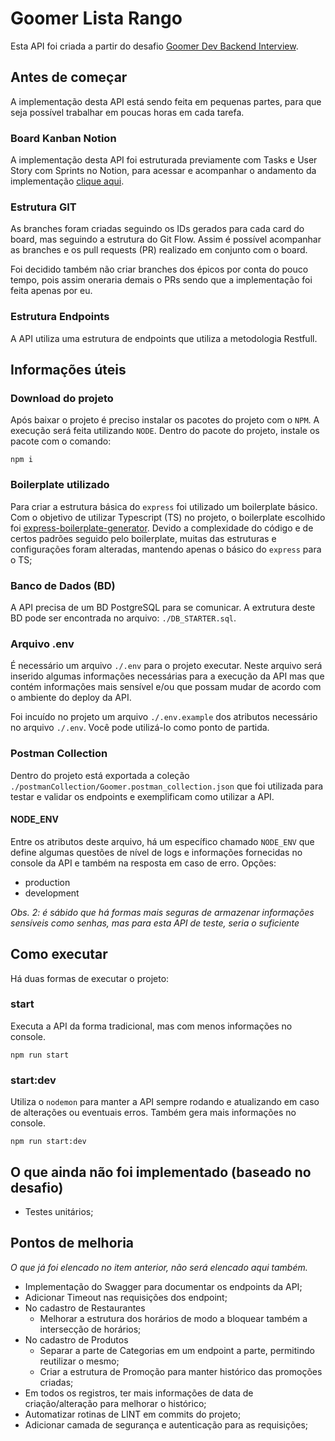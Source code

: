 # Goomer Lista Rango

Esta API foi criada a partir do desafio [Goomer Dev Backend Interview](https://github.com/goomerdev/job-dev-backend-interview).

## Antes de começar

A implementação desta API está sendo feita em pequenas partes, para que seja possível trabalhar em poucas horas em cada tarefa.

### Board Kanban Notion
A implementação desta API foi estruturada previamente com Tasks e User Story com Sprints no Notion, para acessar e acompanhar o andamento da implementação [clique aqui](https://www.notion.so/19338ed5025044ce9502444c7027bc1b?v=3347c2ab76764b17b35c96aa3ee13292).

### Estrutura GIT
As branches foram criadas seguindo os IDs gerados para cada card do board, mas seguindo a estrutura do Git Flow. Assim é possível acompanhar as branches e os pull requests (PR) realizado em conjunto com o board.

Foi decidido também não criar branches dos épicos por conta do pouco tempo, pois assim oneraria demais o PRs sendo que a implementação foi feita apenas por eu.

### Estrutura Endpoints
A API utiliza uma estrutura de endpoints que utiliza a metodologia Restfull.

## Informações úteis

### Download do projeto
Após baixar o projeto é preciso instalar os pacotes do projeto com o `NPM`. A execução será feita utilizando `NODE`.
Dentro do pacote do projeto, instale os pacote com o comando:
```
npm i
```

### Boilerplate utilizado
Para criar a estrutura básica do `express` foi utilizado um boilerplate básico. Com o objetivo de utilizar Typescript (TS) no projeto, o boilerplate escolhido foi [express-boilerplate-generator](https://www.npmjs.com/package/express-boilerplate-generator). Devido a complexidade do código e de certos padrões seguido pelo boilerplate, muitas das estruturas e configurações foram alteradas, mantendo apenas o básico do `express` para o TS;

### Banco de Dados (BD)
A API precisa de um BD PostgreSQL para se comunicar. A extrutura deste BD pode ser encontrada no arquivo: `./DB_STARTER.sql`.

### Arquivo .env
É necessário um arquivo `./.env` para o projeto executar. Neste arquivo será inserido algumas informações necessárias para a execução da API mas que contém informações mais sensível e/ou que possam mudar de acordo com o ambiente do deploy da API.

Foi incuído no projeto um arquivo `./.env.example` dos atributos necessário no arquivo `./.env`. Você pode utilizá-lo como ponto de partida.

### Postman Collection
Dentro do projeto está exportada a coleção `./postmanCollection/Goomer.postman_collection.json` que foi utilizada para testar e validar os endpoints e exemplificam como utilizar a API.

#### NODE_ENV

Entre os atributos deste arquivo, há um específico chamado `NODE_ENV` que define algumas questões de nível de logs e informações fornecidas no console da API e também na resposta em caso de erro.
Opções:
- production
- development

_Obs. 2: é sábido que há formas mais seguras de armazenar informações sensíveis como senhas, mas para esta API de teste, seria o suficiente_

## Como executar
Há duas formas de executar o projeto:

### start
Executa a API da forma tradicional, mas com menos informações no console.
```
npm run start
```

### start:dev
Utiliza o `nodemon` para manter a API sempre rodando e atualizando em caso de alterações ou eventuais erros. Também gera mais informações no console.
```
npm run start:dev
```

## O que ainda não foi implementado (baseado no desafio)
- Testes unitários;

## Pontos de melhoria
_O que já foi elencado no item anterior, não será elencado aqui também._

- Implementação do Swagger para documentar os endpoints da API;
- Adicionar Timeout nas requisições dos endpoint;
- No cadastro de Restaurantes
    - Melhorar a estrutura dos horários de modo a bloquear também a intersecção de horários;
- No cadastro de Produtos
    - Separar a parte de Categorias em um endpoint a parte, permitindo reutilizar o mesmo;
    - Criar a estrutura de Promoção para manter histórico das promoções criadas;
- Em todos os registros, ter mais informações de data de criação/alteração para melhorar o histórico;
- Automatizar rotinas de LINT em commits do projeto;
- Adicionar camada de segurança e autenticação para as requisições;
